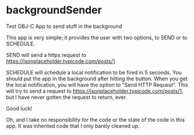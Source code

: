 # backgroundSender
Test OBJ-C App to send stuff in the background

This app is very simple; it provides the user with two options, to SEND or to SCHEDULE.

SEND will send a https request to https://jsonplaceholder.typicode.com/posts/1

SCHEDULE will schedule a local notification to be fired in 5 seconds. You should put the app in the background after hitting the button. When you get the local notification, you will have the option to "Send HTTP Request". This will try to send a request to https://jsonplaceholder.typicode.com/posts/1, but I have never gotten the request to return, ever.

Good luck!

Oh, and I take no responsibility for the code or the state of the code in this app.  It was inherited code that I only barely cleaned up.
